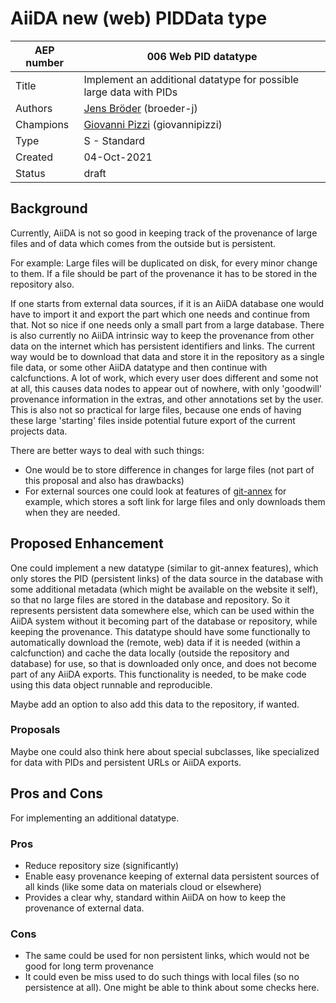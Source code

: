 # AiiDA new (web) PIDData type

| AEP number | 006 Web PID datatype                                              |
|------------|-------------------------------------------------------------------|
| Title      | Implement an additional datatype for possible large data with PIDs|
| Authors    | [Jens Bröder](mailto:j.broeder@fz-juelich.de) (broeder-j)         |
| Champions  | [Giovanni Pizzi](mailto:giovanni.pizzi@epfl.ch) (giovannipizzi)   |
| Type       | S - Standard                                                      |
| Created    | 04-Oct-2021                                                       |
| Status     | draft                                                             |

## Background

Currently, AiiDA is not so good in keeping track of the provenance of large files and
of data which comes from the outside but is persistent.

For example: Large files will be duplicated on disk, for every minor change to them. 
If a file should be part of the provenance it has to be stored in the repository also.

If one starts from external data sources, if it is an AiiDA database one would have to import
it and export the part which one needs and continue from that. Not so nice if one needs only a
small part from a large database. There is also currently no AiiDA intrinsic way to keep the
provenance from other data on the internet which has persistent identifiers and links.
The current way would be to download that data and store it in the repository as a single file
data, or some other AiiDA datatype and then continue with calcfunctions. 
A lot of work, which every user does different and some not at all, this causes data nodes to appear out
of nowhere, with only 'goodwill' provenance information in the extras, and other annotations set by the user.
This is also not so practical for large files, because one ends of having these large 'starting' files
inside potential future export of the current projects data.

There are better ways to deal with such things:
* One would be to store difference in changes for large files (not part of this proposal and also has drawbacks)
* For external sources one could look at features of [git-annex](https://git-annex.branchable.com/) for example,
which stores a soft link for large files and only downloads them when they are needed. 

## Proposed Enhancement

One could implement a new datatype (similar to git-annex features), which only stores the PID (persistent links) of the data source in the database
with some additional metadata (which might be available on the website it self), so that no large files are stored in the database and repository. So it represents persistent data somewhere else,
which can be used within the AiiDA system without it becoming part of the database or repository, while keeping the provenance.
This datatype should have some functionally to automatically download the (remote, web) data if it is needed (within a calcfunction) and cache the data
locally (outside the repository and database) for use, so that is downloaded only once, and does not become part of any AiiDA exports.
This functionality is needed, to be make code using this data object runnable and reproducible.

Maybe add an option to also add this data to the repository, if wanted.

### Proposals
Maybe one could also think here about special subclasses, like specialized for data with PIDs and persistent URLs or AiiDA exports. 

## Pros and Cons

For implementing an additional datatype.

### Pros

* Reduce repository size (significantly)
* Enable easy provenance keeping of external data persistent sources of all kinds (like some data on materials cloud or elsewhere)
* Provides a clear why, standard within AiiDA on how to keep the provenance of external data.


### Cons

* The same could be used for non persistent links, which would not be good for long term provenance
* It could even be miss used to do such things with local files (so no persistence at all). One might be able to think about some checks here.

